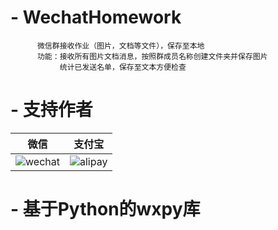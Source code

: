 # - WechatHomework     
          微信群接收作业（图片，文档等文件），保存至本地
          功能：接收所有图片文档消息，按照群成员名称创建文件夹并保存图片
               统计已发送名单，保存至文本方便检查

# - 支持作者
| 微信                                                        | 支付宝                                                |
| ---------------------------------------------------------- | ---------------------------------------------------- |
| ![wechat](https://github.com/maguag/SendSalary/blob/master/img/wechat4.jpg)   | ![alipay](https://github.com/maguag/SendSalary/blob/master/img/alipay4.jpg)  |



# - 基于Python的wxpy库
